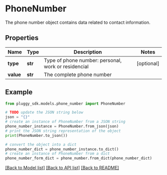 # PhoneNumber

The phone number object contains data related to contact information.

## Properties

Name | Type | Description | Notes
------------ | ------------- | ------------- | -------------
**type** | **str** | Type of phone number: personal, work or residencial | [optional] 
**value** | **str** | The complete phone number | 

## Example

```python
from pluggy_sdk.models.phone_number import PhoneNumber

# TODO update the JSON string below
json = "{}"
# create an instance of PhoneNumber from a JSON string
phone_number_instance = PhoneNumber.from_json(json)
# print the JSON string representation of the object
print(PhoneNumber.to_json())

# convert the object into a dict
phone_number_dict = phone_number_instance.to_dict()
# create an instance of PhoneNumber from a dict
phone_number_form_dict = phone_number.from_dict(phone_number_dict)
```
[[Back to Model list]](../README.md#documentation-for-models) [[Back to API list]](../README.md#documentation-for-api-endpoints) [[Back to README]](../README.md)



